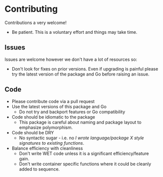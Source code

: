 # Contributing

Contributions a very welcome!

 - Be patient. This is a voluntary effort and things may take time.

## Issues

Issues are welcome however we don't have a lot of resources so:

 - Don't look for fixes on prior versions. Even if upgrading is painful please try the latest version of the package and Go before raising an issue.

## Code

- Please contribute code via a pull request
- Use the latest versions of this package and Go
  - Do not try and backport features or Go compatibility
- Code should be idiomatic to the package
  - This package is careful about naming and package layout to emphasize polymorphism.
- Code should be DRY
  - No syntactic sugar - i.e. no _I wrote language/package X style signatures to existing functions_.
- Balance efficiency with cleanliness
  - Don't write WET code unless it is a significant efficiency/feature gain.
  - Don't write container specific functions where it could be cleanly added to sequence.
